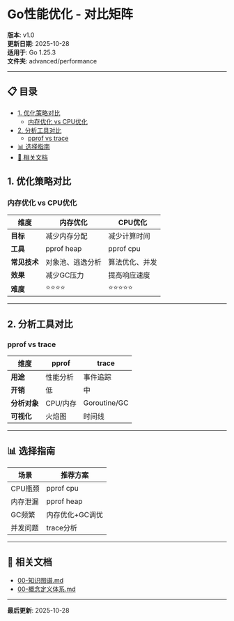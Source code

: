 # Go性能优化 - 对比矩阵

**版本**: v1.0  
**更新日期**: 2025-10-28  
**适用于**: Go 1.25.3  
**文件夹**: advanced/performance

---

## 📋 目录


- [1. 优化策略对比](#1-优化策略对比)
  - [内存优化 vs CPU优化](#内存优化-vs-cpu优化)
- [2. 分析工具对比](#2-分析工具对比)
  - [pprof vs trace](#pprof-vs-trace)
- [📊 选择指南](#-选择指南)
- [🔗 相关文档](#-相关文档)

## 1. 优化策略对比

### 内存优化 vs CPU优化

| 维度 | 内存优化 | CPU优化 |
|------|---------|---------|
| **目标** | 减少内存分配 | 减少计算时间 |
| **工具** | pprof heap | pprof cpu |
| **常见技术** | 对象池、逃逸分析 | 算法优化、并发 |
| **效果** | 减少GC压力 | 提高响应速度 |
| **难度** | ⭐⭐⭐⭐ | ⭐⭐⭐⭐⭐ |

---

## 2. 分析工具对比

### pprof vs trace

| 维度 | pprof | trace |
|------|-------|-------|
| **用途** | 性能分析 | 事件追踪 |
| **开销** | 低 | 中 |
| **分析对象** | CPU/内存 | Goroutine/GC |
| **可视化** | 火焰图 | 时间线 |

---

## 📊 选择指南

| 场景 | 推荐方案 |
|------|---------|
| CPU瓶颈 | pprof cpu |
| 内存泄漏 | pprof heap |
| GC频繁 | 内存优化+GC调优 |
| 并发问题 | trace分析 |

---

## 🔗 相关文档

- [00-知识图谱.md](./00-知识图谱.md)
- [00-概念定义体系.md](./00-概念定义体系.md)

---

**最后更新**: 2025-10-28

